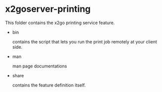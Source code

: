 # x2goserver-printing
This folder contains the x2go printing service feature.

 * bin

   contains the script that lets you run the print job remotely at your client side.

 * man

   man page documentations

 * share

   contains the feature definition itself.

